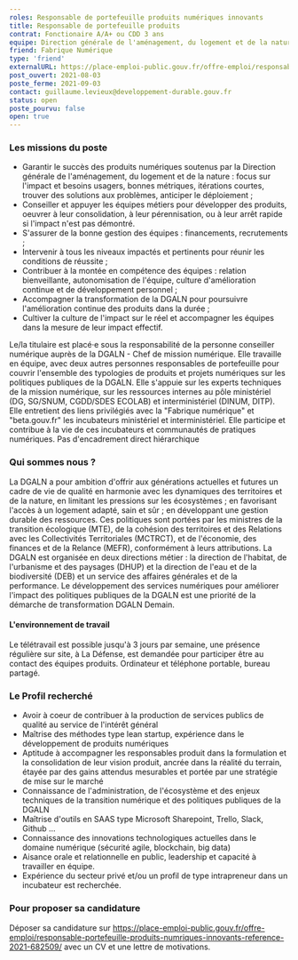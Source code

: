 ```yaml
---
roles: Responsable de portefeuille produits numériques innovants 
title: Responsable de portefeuille produits
contrat: Fonctionaire A/A+ ou CDD 3 ans
equipe: Direction générale de l'aménagement, du logement et de la nature
friend: Fabrique Numérique
type: 'friend'
externalURL: https://place-emploi-public.gouv.fr/offre-emploi/responsable-portefeuille-produits-numriques-innovants-reference-2021-682509/
post_ouvert: 2021-08-03
poste_ferme: 2021-09-03
contact: guillaume.levieux@developpement-durable.gouv.fr
status: open
poste_pourvu: false
open: true
---
```



### Les missions du poste
- Garantir le succès des produits numériques soutenus par la Direction générale de l'aménagement, du logement et de la nature : focus sur l'impact et besoins usagers, bonnes métriques, itérations courtes, trouver des solutions aux problèmes, anticiper le déploiement ;
- Conseiller et appuyer les équipes métiers pour développer des produits, oeuvrer à leur consolidation, à leur pérennisation, ou à leur arrêt rapide si l'impact n'est pas démontré.
- S'assurer de la bonne gestion des équipes : financements, recrutements ;
- Intervenir à tous les niveaux impactés et pertinents pour réunir les conditions de réussite ;
- Contribuer à la montée en compétence des équipes : relation bienveillante, autonomisation de l'équipe, culture d'amélioration continue et de développement personnel ;
- Accompagner la transformation de la DGALN pour poursuivre l'amélioration continue des produits dans la durée ;
- Cultiver la culture de l'impact sur le réel et accompagner les équipes dans la mesure de leur impact effectif.

Le/la titulaire est placé·e sous la responsabilité de la personne conseiller numérique auprès de la DGALN - Chef de mission numérique. Elle travaille en équipe, avec deux autres personnes responsables de portefeuille pour couvrir l'ensemble des typologies de produits et projets numériques sur les politiques publiques de la DGALN. Elle s'appuie sur les experts techniques de la mission numérique, sur les ressources internes au pôle ministériel (DG, SG/SNUM, CGDD/SDES ECOLAB) et interministériel (DINUM, DITP). Elle entretient des liens privilégiés avec la "Fabrique numérique" et "beta.gouv.fr" les incubateurs ministériel et interministériel. Elle participe et contribue à la vie de ces incubateurs et communautés de pratiques numériques. Pas d'encadrement direct hiérarchique

### Qui sommes nous ?
La DGALN a pour ambition d'offrir aux générations actuelles et futures un cadre de vie de qualité en harmonie avec les dynamiques des territoires et de la nature, en limitant les pressions sur les écosystèmes ; en favorisant l'accès à un logement adapté, sain et sûr ; en développant une gestion durable des ressources.
Ces politiques sont portées par les ministres de la transition écologique (MTE), de la cohésion des territoires et des Relations avec les Collectivités Territoriales (MCTRCT), et de l'économie, des finances et de la Relance (MEFR), conformément à leurs attributions.
La DGALN est organisée en deux directions métier : la direction de l'habitat, de l'urbanisme et des paysages (DHUP) et la direction de l'eau et de la biodiversité (DEB) et un service des affaires générales et de la performance.
Le développement des services numériques pour améliorer l'impact des politiques publiques de la DGALN est une priorité de la démarche de transformation DGALN Demain.

#### L'environnement de travail
Le télétravail est possible jusqu'à 3 jours par semaine, une présence régulière sur site, à La Défense, est demandée pour participer être au contact des équipes produits.
Ordinateur et téléphone portable, bureau partagé.

### Le Profil recherché
- Avoir à coeur de contribuer à la production de services publics de qualité au service de l'intérêt général
- Maîtrise des méthodes type lean startup, expérience dans le développement de produits numériques
- Aptitude à accompagner les responsables produit dans la formulation et la consolidation de leur vision produit, ancrée dans la réalité du terrain, étayée par des gains attendus mesurables et portée par une stratégie de mise sur le marché
- Connaissance de l'administration, de l'écosystème et des enjeux techniques de la transition numérique et des politiques publiques de la DGALN
- Maîtrise d'outils en SAAS type Microsoft Sharepoint, Trello, Slack, Github ...
- Connaissance des innovations technologiques actuelles dans le domaine numérique (sécurité agile, blockchain, big data)
- Aisance orale et relationnelle en public, leadership et capacité à travailler en équipe.
- Expérience du secteur privé et/ou un profil de type intrapreneur dans un incubateur est recherchée.

### Pour proposer sa candidature
Déposer sa candidature sur https://place-emploi-public.gouv.fr/offre-emploi/responsable-portefeuille-produits-numriques-innovants-reference-2021-682509/
avec un CV et une lettre de motivations. 
